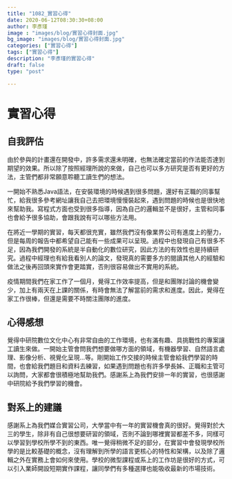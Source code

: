 ```yaml
---
title: "1082_實習心得"
date: 2020-06-12T08:30:30+08:00
author: 李彥瑾
image : "images/blog/實習心得封面.jpg"
bg_image: "images/blog/實習心得封面.jpg"
categories: ["實習心得"]
tags: ["實習心得"]
description: "李彥瑾的實習心得"
draft: false
type: "post"

---
```

# 實習心得
## 自我評估
由於參與的計畫還在開發中，許多需求還未明確，也無法確定當前的作法能否達到期望的效果。所以除了按照經理所說的來做，自己也可以多方研究是否有更好的方法，主管們都非常願意聆聽工讀生們的想法。

一開始不熟悉Java語法，在安裝環境的時候遇到很多問題，還好有正職的同事幫忙，給我很多參考網址讓我自己去把環境慢慢裝起來，遇到問題的時候也是很快地來幫助我。寫程式方面也受到很多指導，因為自己的邏輯並不是很好，主管和同事也會給予很多協助，會跟我說有可以哪些方法用。

在將近一學期的實習，每天都很充實，雖然我們沒有像業界公司有進度上的壓力，但是每周的報告中都希望自己能有一些成果可以呈現。過程中也發現自己有很多不足，因為我們開發的系統是半自動化的數位研究，因此方法的有效性也是持續研究。過程中經理也有給我看別人的論文，發現真的需要多方的閱讀其他人的經驗和做法之後再回頭來實作會更踏實，否則很容易做出不實用的系統。

疫情期間我們在家工作了一個月，覺得工作效率提高，但是和團隊討論的機會變少，加上有兩天在上課的關係，有時會無法了解當前的需求和進度。因此，覺得在家工作很棒，但還是需要不時關注團隊的進度。

## 心得感想
覺得中研院數位文化中心有非常自由的工作環境，也有滿有趣、具挑戰性的專案讓工讀生來做。一開始主管會問我們想要做哪方面的領域，有機器學習、自然語言處理、影像分析、視覺化呈現...等。剛開始工作交接的時候主管會給我們學習的時間，也會給我們題目和資料去練習，如果遇到問題也有許多學長姊、正職和主管可以詢問，大家都會很積極地幫助我們。感謝系上為我們安排一年的實習，也很感謝中研院給予我們學習的機會。

## 對系上的建議
感謝系上為我們媒合實習公司，大學當中有一年的實習機會真的很好。覺得對於大三的學生，除非有自己很想要研習的領域，否則不論到哪裡實習都差不多，同樣可以學習到學校所學不到的東西。唯一覺得稍微不足的部分，在實習中會發現學校所學的是比較基礎的概念，沒有理解到所學的語言更核心的特性和架構，以及除了邏輯之外在實務上會如何來使用。學校的微型課程或系上的工作坊是很好的方式，可以引入業師開設短期實作課程，讓同學們有多種選擇也能吸收最新的市場技術。


